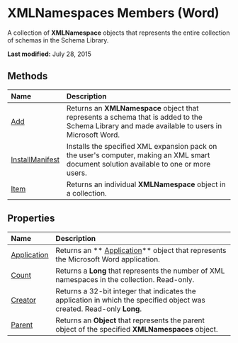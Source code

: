 
# XMLNamespaces Members (Word)
A collection of  **XMLNamespace** objects that represents the entire collection of schemas in the Schema Library.

 **Last modified:** July 28, 2015


## Methods



|**Name**|**Description**|
|:-----|:-----|
| [Add](2b70fb44-adf0-31e9-0528-bda1189b85f5.md)| Returns an **XMLNamespace** object that represents a schema that is added to the Schema Library and made available to users in Microsoft Word.|
| [InstallManifest](ab8805f3-5009-7322-5bd7-3005af630c5d.md)|Installs the specified XML expansion pack on the user's computer, making an XML smart document solution available to one or more users.|
| [Item](9f75a160-c267-3a99-103e-011cfac0343e.md)|Returns an individual  **XMLNamespace** object in a collection.|

## Properties



|**Name**|**Description**|
|:-----|:-----|
| [Application](d7124985-1e2b-a6d0-f239-ff2cbf81b43e.md)|Returns an  ** [Application](d1cf6f8f-4e88-bf01-93b4-90a83f79cb44.md)** object that represents the Microsoft Word application.|
| [Count](646c295b-c692-3d08-b116-c711c2bf4c83.md)|Returns a  **Long** that represents the number of XML namespaces in the collection. Read-only.|
| [Creator](acf3b4c0-02f6-6ad8-0a79-77d61e9d4245.md)|Returns a 32-bit integer that indicates the application in which the specified object was created. Read-only  **Long**.|
| [Parent](df783f04-38ef-2765-3526-0994e63a1055.md)|Returns an  **Object** that represents the parent object of the specified **XMLNamespaces** object.|

